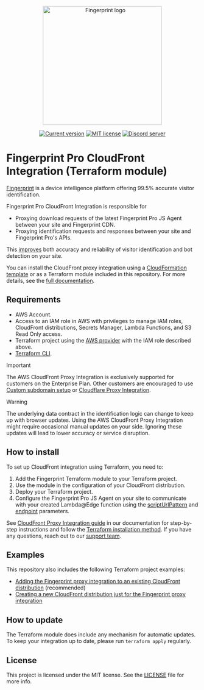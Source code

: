 <p align="center">
  <a href="https://fingerprint.com">
    <picture>
     <source media="(prefers-color-scheme: dark)" srcset="https://fingerprintjs.github.io/home/resources/logo_light.svg" />
     <source media="(prefers-color-scheme: light)" srcset="https://fingerprintjs.github.io/home/resources/logo_dark.svg" />
     <img src="https://fingerprintjs.github.io/home/resources/logo_dark.svg" alt="Fingerprint logo" width="312px" />
   </picture>
  </a>
</p>

<p align="center">
<a href="https://github.com/fingerprintjs/terraform-aws-fingerprint-cloudfront-proxy-integration"><img src="https://img.shields.io/github/v/release/fingerprintjs/terraform-aws-fingerprint-cloudfront-proxy-integration" alt="Current version"></a>
<a href="https://opensource.org/licenses/MIT"><img src="https://img.shields.io/:license-mit-blue.svg" alt="MIT license"></a>
<a href="https://discord.gg/39EpE2neBg"><img src="https://img.shields.io/discord/852099967190433792?style=logo&label=Discord&logo=Discord&logoColor=white" alt="Discord server"></a>
</p>

# Fingerprint Pro CloudFront Integration (Terraform module)

[Fingerprint](https://fingerprint.com/) is a device intelligence platform offering 99.5% accurate visitor identification.

Fingerprint Pro CloudFront Integration is responsible for

- Proxying download requests of the latest Fingerprint Pro JS Agent between your site and Fingerprint CDN.
- Proxying identification requests and responses between your site and Fingerprint Pro's APIs.

This [improves](https://dev.fingerprint.com/docs/cloudfront-proxy-integration#the-benefits-of-using-the-cloudfront-integration) both accuracy and reliability of visitor identification and bot detection on your site.

You can install the CloudFront proxy integration using a [CloudFormation template](https://github.com/fingerprintjs/fingerprint-pro-cloudfront-integration) or as a Terraform module included in this repository. For more details, see the [full documentation](https://dev.fingerprint.com/docs/cloudfront-proxy-integration-v2).

## Requirements

- AWS Account.
- Access to an IAM role in AWS with privileges to manage IAM roles, CloudFront distributions, Secrets Manager, Lambda Functions, and S3 Read Only access.
- Terraform project using the [AWS provider](https://registry.terraform.io/providers/hashicorp/aws/latest/docs) with the IAM role described above.
- [Terraform CLI](https://developer.hashicorp.com/terraform/tutorials/aws-get-started/install-cli).

> [!IMPORTANT]  
> The AWS CloudFront Proxy Integration is exclusively supported for customers on the Enterprise Plan. Other customers are encouraged to use [Custom subdomain setup](https://dev.fingerprint.com/docs/custom-subdomain-setup) or [Cloudflare Proxy Integration](https://dev.fingerprint.com/docs/cloudflare-integration).

> [!WARNING]  
> The underlying data contract in the identification logic can change to keep up with browser updates. Using the AWS CloudFront Proxy Integration might require occasional manual updates on your side. Ignoring these updates will lead to lower accuracy or service disruption.

## How to install

To set up CloudFront integration using Terraform, you need to:

1. Add the Fingerprint Terraform module to your Terraform project.
2. Use the module in the configuration of your CloudFront distribution.
3. Deploy your Terraform project.
4. Configure the Fingerprint Pro JS Agent on your site to communicate with your created Lambda@Edge function using the [scriptUrlPattern](https://dev.fingerprint.com/docs/js-agent#scripturlpattern) and [endpoint](https://dev.fingerprint.com/docs/js-agent#endpoint) parameters.

See [CloudFront Proxy Integration guide](https://dev.fingerprint.com/docs/cloudfront-proxy-integration-v2) in our documentation for step-by-step instructions and follow the [Terraform installation method](https://dev.fingerprint.com/docs/aws-cloudfront-integration-via-terraform). If you have any questions, reach out to our [support team](https://fingerprint.com/support/).

## Examples

This repository also includes the following Terraform project examples:

- [Adding the Fingerprint proxy integration to an existing CloudFront distribution](./examples//existing-ditribution/) (recommended)
- [Creating a new CloudFront distribution just for the Fingerprint proxy integration](./examples/standalone-distribution/)

## How to update

The Terraform module does include any mechanism for automatic updates. To keep your integration up to date, please run `terraform apply` regularly.

## License

This project is licensed under the MIT license. See the [LICENSE](/LICENSE) file for more info.
